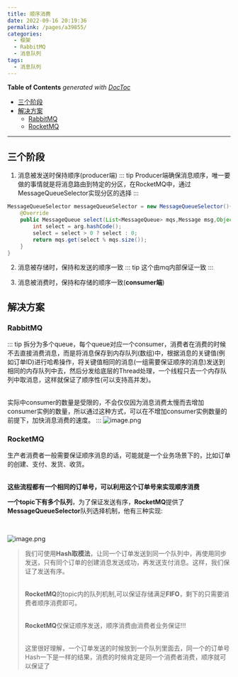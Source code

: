 ```yaml
---
title: 顺序消费
date: 2022-09-16 20:19:36
permalink: /pages/a39855/
categories:
  - 框架
  - RabbitMQ
  - 消息队列 
tags:
  - 消息队列
---
```

<!-- START doctoc generated TOC please keep comment here to allow auto update -->
<!-- DON'T EDIT THIS SECTION, INSTEAD RE-RUN doctoc TO UPDATE -->
**Table of Contents**  *generated with [DocToc](https://github.com/thlorenz/doctoc)*

- [三个阶段](#%E4%B8%89%E4%B8%AA%E9%98%B6%E6%AE%B5)
- [解决方案](#%E8%A7%A3%E5%86%B3%E6%96%B9%E6%A1%88)
  - [RabbitMQ](#rabbitmq)
  - [RocketMQ](#rocketmq)

<!-- END doctoc generated TOC please keep comment here to allow auto update -->

---
## 三个阶段
1. 消息被发送时保持顺序(producer端)
::: tip
Producer端确保消息顺序，唯一要做的事情就是将消息路由到特定的分区，在RocketMQ中，通过MessageQueueSelector实现分区的选择
:::
```java
MessageQueueSelector messageQueueSelector = new MessageQueueSelector(){
    @Override
    public MessageQueue select(List<MessageQueue> mqs,Message msg,Object arg){
        int select = arg.hashCode();
        select = select > 0 ? select : 0;
        return mqs.get(select % mqs.size());
    }
}
```

2. 消息被存储时，保持和发送的顺序一致
::: tip
这个由mq内部保证一致
:::

3. 消息被消费时，保持和存储的顺序一致(**consumer端**)

## 解决方案
### RabbitMQ
::: tip
拆分为多个queue，每个queue对应一个consumer，消费者在消费的时候不去直接消费消息，而是将消息保存到内存队列(数组)中，根据消息的关键值(例如订单ID)进行哈希操作，将关键值相同的消息(一组需要保证顺序的消息)发送到相同的内存队列中去，然后分发给底层的Thread处理，一个线程只去一个内存队列中取消息，这样就保证了顺序性(可以支持高并发)。

<br />实际中consumer的数量是受限的，不会仅仅因为消息消费太慢而去增加consumer实例的数量，所以通过这种方式，可以在不增加consumer实例数量的前提下，加快消息消费的速度。
:::
![image.png](https://images.zaiolos.top/images/202209162027207.png)

### RocketMQ
生产者消费者一般需要保证顺序消息的话，可能就是一个业务场景下的，比如订单的创建、支付、发货、收货。

<br />**这些流程都有一个相同的订单号，可以利用这个订单号来实现顺序消费**

**一个topic下有多个队列**，为了保证发送有序，**RocketMQ**提供了**MessageQueueSelector**队列选择机制，他有三种实现:

<br />

![image.png](https://images.zaiolos.top/images/202209162030060.png)

> 我们可使用**Hash取模法**，让同一个订单发送到同一个队列中，再使用同步发送，只有同个订单的创建消息发送成功，再发送支付消息。这样，我们保证了发送有序。
>
> <br />**RocketMQ**的topic内的队列机制,可以保证存储满足**FIFO**，剩下的只需要消费者顺序消费即可。
>
> <br />**RocketMQ**仅保证顺序发送，顺序消费由消费者业务保证!!!
>
> <br />这里很好理解，一个订单发送的时候放到一个队列里面去，同一个的订单号Hash一下是一样的结果，消费的时候肯定是同一个消费者消费，顺序就可以保证了

